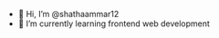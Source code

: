 - 👋 Hi, I’m @shathaammar12
- 🌱 I’m currently learning frontend web development

<!---
shathaammar12/shathaammar12 is a ✨ special ✨ repository because its `README.md` (this file) appears on your GitHub profile.
You can click the Preview link to take a look at your changes.
--->
